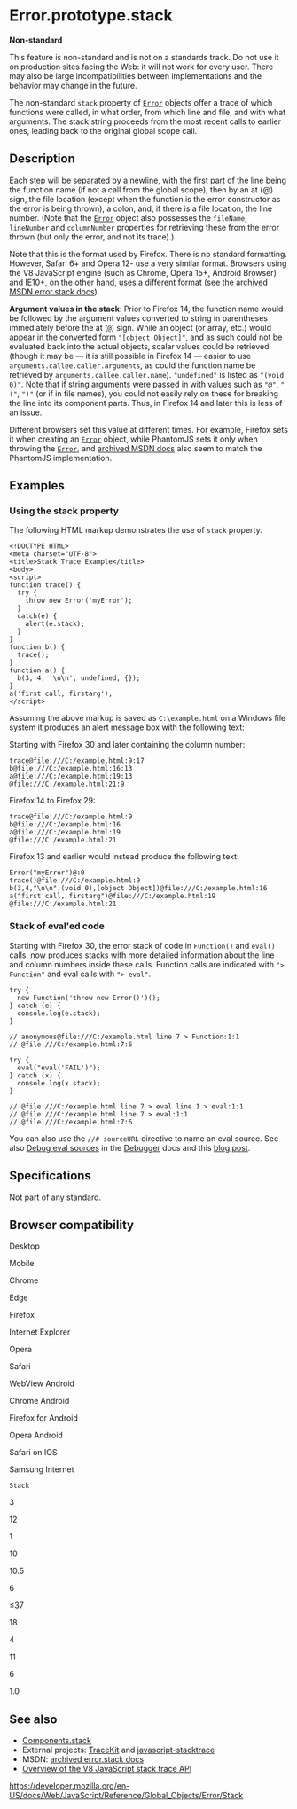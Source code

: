 Error.prototype.stack
=====================

**Non-standard**

This feature is non-standard and is not on a standards track. Do not use it on production sites facing the Web: it will not work for every user. There may also be large incompatibilities between implementations and the behavior may change in the future.

The non-standard `stack` property of [`Error`](../error) objects offer a trace of which functions were called, in what order, from which line and file, and with what arguments. The stack string proceeds from the most recent calls to earlier ones, leading back to the original global scope call.

Description
-----------

Each step will be separated by a newline, with the first part of the line being the function name (if not a call from the global scope), then by an at (@) sign, the file location (except when the function is the error constructor as the error is being thrown), a colon, and, if there is a file location, the line number. (Note that the [`Error`](../error) object also possesses the `fileName`, `lineNumber` and `columnNumber` properties for retrieving these from the error thrown (but only the error, and not its trace).)

Note that this is the format used by Firefox. There is no standard formatting. However, Safari 6+ and Opera 12- use a very similar format. Browsers using the V8 JavaScript engine (such as Chrome, Opera 15+, Android Browser) and IE10+, on the other hand, uses a different format (see [the archived MSDN error.stack docs](https://web.archive.org/web/20140210004225/https://msdn.microsoft.com/en-us/library/windows/apps/hh699850.aspx)).

**Argument values in the stack**: Prior to Firefox 14, the function name would be followed by the argument values converted to string in parentheses immediately before the at (`@`) sign. While an object (or array, etc.) would appear in the converted form `"[object Object]"`, and as such could not be evaluated back into the actual objects, scalar values could be retrieved (though it may be — it is still possible in Firefox 14 — easier to use `arguments.callee.caller.arguments`, as could the function name be retrieved by `arguments.callee.caller.name`). `"undefined"` is listed as `"(void 0)"`. Note that if string arguments were passed in with values such as `"@"`, `"("`, `")"` (or if in file names), you could not easily rely on these for breaking the line into its component parts. Thus, in Firefox 14 and later this is less of an issue.

Different browsers set this value at different times. For example, Firefox sets it when creating an [`Error`](../error) object, while PhantomJS sets it only when throwing the [`Error`](../error), and [archived MSDN docs](https://web.archive.org/web/20140210004225/https://msdn.microsoft.com/en-us/library/windows/apps/hh699850.aspx) also seem to match the PhantomJS implementation.

Examples
--------

### Using the stack property

The following HTML markup demonstrates the use of `stack` property.

    <!DOCTYPE HTML>
    <meta charset="UTF-8">
    <title>Stack Trace Example</title>
    <body>
    <script>
    function trace() {
      try {
        throw new Error('myError');
      }
      catch(e) {
        alert(e.stack);
      }
    }
    function b() {
      trace();
    }
    function a() {
      b(3, 4, '\n\n', undefined, {});
    }
    a('first call, firstarg');
    </script>

Assuming the above markup is saved as `C:\example.html` on a Windows file system it produces an alert message box with the following text:

Starting with Firefox 30 and later containing the column number:

    trace@file:///C:/example.html:9:17
    b@file:///C:/example.html:16:13
    a@file:///C:/example.html:19:13
    @file:///C:/example.html:21:9

Firefox 14 to Firefox 29:

    trace@file:///C:/example.html:9
    b@file:///C:/example.html:16
    a@file:///C:/example.html:19
    @file:///C:/example.html:21

Firefox 13 and earlier would instead produce the following text:

    Error("myError")@:0
    trace()@file:///C:/example.html:9
    b(3,4,"\n\n",(void 0),[object Object])@file:///C:/example.html:16
    a("first call, firstarg")@file:///C:/example.html:19
    @file:///C:/example.html:21

### Stack of eval'ed code

Starting with Firefox 30, the error stack of code in `Function()` and `eval()` calls, now produces stacks with more detailed information about the line and column numbers inside these calls. Function calls are indicated with `"> Function"` and eval calls with `"> eval"`.

    try {
      new Function('throw new Error()')();
    } catch (e) {
      console.log(e.stack);
    }

    // anonymous@file:///C:/example.html line 7 > Function:1:1
    // @file:///C:/example.html:7:6

    try {
      eval("eval('FAIL')");
    } catch (x) {
      console.log(x.stack);
    }

    // @file:///C:/example.html line 7 > eval line 1 > eval:1:1
    // @file:///C:/example.html line 7 > eval:1:1
    // @file:///C:/example.html:7:6

You can also use the `//# sourceURL` directive to name an eval source. See also [Debug eval sources](https://developer.mozilla.org/en-US/docs/Tools/Debugger/How_to/Debug_eval_sources) in the [Debugger](https://developer.mozilla.org/en-US/docs/Tools/Debugger) docs and this [blog post](https://fitzgeraldnick.com/weblog/59/).

Specifications
--------------

Not part of any standard.

Browser compatibility
---------------------

Desktop

Mobile

Chrome

Edge

Firefox

Internet Explorer

Opera

Safari

WebView Android

Chrome Android

Firefox for Android

Opera Android

Safari on IOS

Samsung Internet

`Stack`

3

12

1

10

10.5

6

≤37

18

4

11

6

1.0

See also
--------

-   [Components.stack](https://developer.mozilla.org/en-US/docs/Components.stack)
-   External projects: [TraceKit](https://github.com/csnover/TraceKit/) and [javascript-stacktrace](https://github.com/eriwen/javascript-stacktrace)
-   MSDN: [archived error.stack docs](https://web.archive.org/web/20140210004225/https://msdn.microsoft.com/en-us/library/windows/apps/hh699850.aspx)
-   [Overview of the V8 JavaScript stack trace API](https://github.com/v8/v8/wiki/Stack%20Trace%20API)

<a href="https://developer.mozilla.org/en-US/docs/Web/JavaScript/Reference/Global_Objects/Error/Stack" class="_attribution-link">https://developer.mozilla.org/en-US/docs/Web/JavaScript/Reference/Global_Objects/Error/Stack</a>
